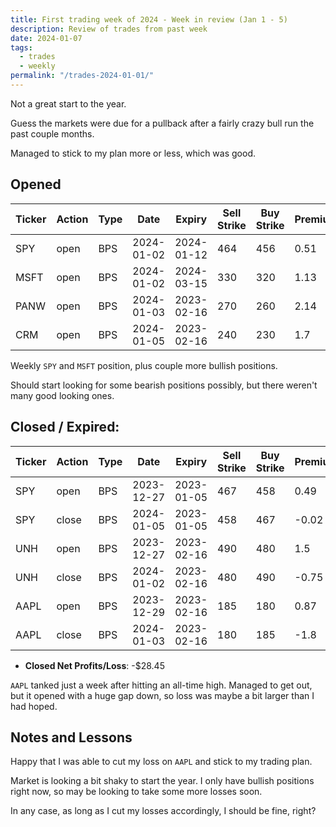 ```yaml
---
title: First trading week of 2024 - Week in review (Jan 1 - 5)
description: Review of trades from past week
date: 2024-01-07
tags:
  - trades
  - weekly
permalink: "/trades-2024-01-01/"
---
```


Not a great start to the year.

Guess the markets were due for a pullback after a fairly crazy bull run the past couple months.

Managed to stick to my plan more or less, which was good.

## Opened

<div class="trade-table weekly full-width">

|**Ticker**|**Action**|**Type**|**Date**|**Expiry**|**Sell Strike**|**Buy Strike**|**Premium**|**Qty**|**Fee**|**Net**|
|---|---|---|---|---|---|---|---|---|---|---|
|SPY|open|BPS|2024-01-02|2024-01-12|464|456|0.51|2|3.6|98.4|
|MSFT|open|BPS|2024-01-02|2024-03-15|330|320|1.13|1|2.1|110.9|
|PANW|open|BPS|2024-01-03|2023-02-16|270|260|2.14|1|2.1|211.9|
|CRM|open|BPS|2024-01-05|2023-02-16|240|230|1.7|1|1.4|168.6|

</div>

Weekly `SPY` and `MSFT` position, plus couple more bullish positions.

Should start looking for some bearish positions possibly, but there weren't many good looking ones.

## Closed / Expired:

<div class = "trade-table monthly full-width">

|**Ticker**|**Action**|**Type**|**Date**|**Expiry**|**Sell Strike**|**Buy Strike**|**Premium**|**Qty**|**Fee**|**Net**|**Profit/Loss**|
|---|---|---|---|---|---|---|---|---|---|---|---|
|SPY|open|BPS|2023-12-27|2023-01-05|467|458|0.49|2|3.56|94.44|$89.36|
|SPY|close|BPS|2024-01-05|2023-01-05|458|467|-0.02|2|1.08|-5.08|
|UNH|open|BPS|2023-12-27|2023-02-16|490|480|1.5|1|1.25|148.75|$72.35|
|UNH|close|BPS|2024-01-02|2023-02-16|480|490|-0.75|1|1.4|-76.4|
|AAPL|open|BPS|2023-12-29|2023-02-16|185|180|0.87|2|2.77|171.23|-$190.16|
|AAPL|close|BPS|2024-01-03|2023-02-16|180|185|-1.8|2|1.39|-361.39|

</div>

- **Closed Net Profits/Loss**: -$28.45

`AAPL` tanked just a week after hitting an all-time high. Managed to get out, but it opened with a huge gap down, so loss was maybe a bit larger than I had hoped.


## Notes and Lessons
Happy that I was able to cut my loss on `AAPL` and stick to my trading plan.

Market is looking a bit shaky to start the year.  I only have bullish positions right now, so may be looking to take some more losses soon.

In any case, as long as I cut my losses accordingly, I should be fine, right?


